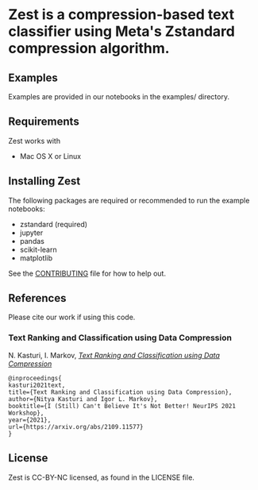 # Zest is a compression-based text classifier using Meta's Zstandard compression algorithm.

## Examples
Examples are provided in our notebooks in the examples/ directory.

## Requirements
Zest works with
* Mac OS X or Linux

## Installing Zest
The following packages are required or recommended to run the example notebooks:
* zstandard (required)
* jupyter
* pandas
* scikit-learn
* matplotlib

See the [CONTRIBUTING](CONTRIBUTING.md) file for how to help out.

## References

Please cite our work if using this code.

### Text Ranking and Classification using Data Compression

N. Kasturi, I. Markov, [*Text Ranking and Classification using Data Compression*](https://arxiv.org/abs/2109.11577)

```
@inproceedings{
kasturi2021text,
title={Text Ranking and Classification using Data Compression},
author={Nitya Kasturi and Igor L. Markov},
booktitle={I (Still) Can't Believe It's Not Better! NeurIPS 2021 Workshop},
year={2021},
url={https://arxiv.org/abs/2109.11577}
}
```

## License
Zest is CC-BY-NC licensed, as found in the LICENSE file.
